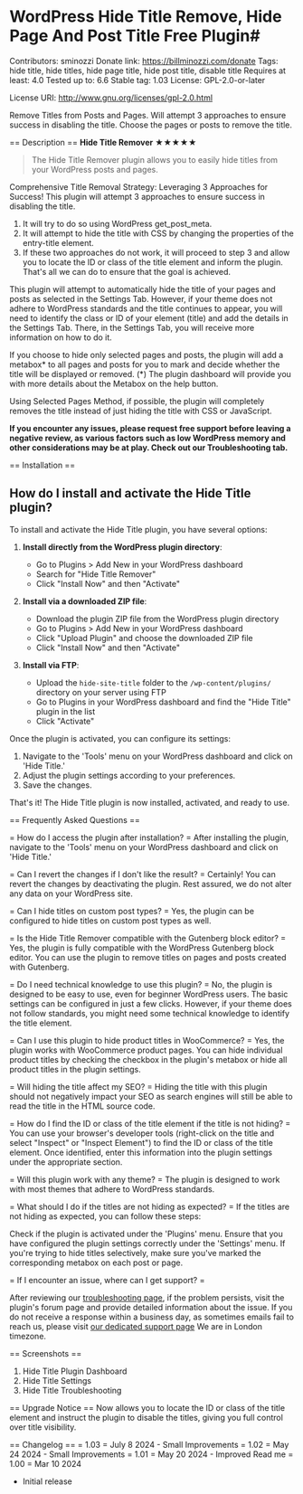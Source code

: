 # WordPress Hide Title Remove, Hide Page And Post Title Free Plugin#
Contributors: sminozzi
Donate link: https://billminozzi.com/donate
Tags: hide title, hide titles, hide page title, hide post title, disable title
Requires at least: 4.0
Tested up to: 6.6
Stable tag: 1.03
License: GPL-2.0-or-later

License URI: http://www.gnu.org/licenses/gpl-2.0.html

Remove Titles from Posts and Pages. Will attempt 3 approaches to ensure success in disabling the title. Choose the pages or posts to remove the title.

== Description ==
**Hide Title Remover**
★★★★★<br>

>The Hide Title Remover plugin allows you to easily hide titles from your WordPress posts and pages.

Comprehensive Title Removal Strategy: Leveraging 3 Approaches for Success!
This plugin will attempt 3 approaches to ensure success in disabling the title. 

1) It will try to do so using WordPress get_post_meta.
2) It will attempt to hide the title with CSS by changing the properties of the entry-title element. 
3) If these two approaches do not work, it will proceed to step 3 and allow you to locate the ID or class of the title element and inform the plugin. That's all we can do to ensure that the goal is achieved.

This plugin will attempt to automatically hide the title of your pages and posts as selected in the Settings Tab.
However, if your theme does not adhere to WordPress standards and the title continues to appear, you will need to identify the class or ID of your element (title) and add the details in the Settings Tab. There, in the Settings Tab, you will receive more information on how to do it.

If you choose to hide only selected pages and posts, the plugin will add a metabox* to all pages and posts for you to mark and decide whether the title will be displayed or removed.
(*) The plugin dashboard will provide you with more details about the Metabox on the help button.

Using Selected Pages Method, if possible, the plugin will completely removes the title instead of just hiding the title with CSS or JavaScript.

**If you encounter any issues, please request free support before leaving a negative review, as various factors such as low WordPress memory and other considerations may be at play. Check out our Troubleshooting tab.**


== Installation ==

## How do I install and activate the Hide Title plugin?

To install and activate the Hide Title plugin, you have several options:

1. **Install directly from the WordPress plugin directory**:
   - Go to Plugins > Add New in your WordPress dashboard
   - Search for "Hide Title Remover"
   - Click "Install Now" and then "Activate"

2. **Install via a downloaded ZIP file**:
   - Download the plugin ZIP file from the WordPress plugin directory
   - Go to Plugins > Add New in your WordPress dashboard
   - Click "Upload Plugin" and choose the downloaded ZIP file
   - Click "Install Now" and then "Activate"

3. **Install via FTP**:
   - Upload the `hide-site-title` folder to the `/wp-content/plugins/` directory on your server using FTP
   - Go to Plugins in your WordPress dashboard and find the "Hide Title" plugin in the list
   - Click "Activate"

Once the plugin is activated, you can configure its settings:

1. Navigate to the 'Tools' menu on your WordPress dashboard and click on 'Hide Title.'
2. Adjust the plugin settings according to your preferences.
3. Save the changes.

That's it! The Hide Title plugin is now installed, activated, and ready to use.

== Frequently Asked Questions ==

= How do I access the plugin after installation? =
After installing the plugin, navigate to the 'Tools' menu on your WordPress dashboard and click on 'Hide Title.'

= Can I revert the changes if I don't like the result? =
Certainly! You can revert the changes by deactivating the plugin. Rest assured, we do not alter any data on your WordPress site.

= Can I hide titles on custom post types? =
Yes, the plugin can be configured to hide titles on custom post types as well. 

= Is the Hide Title Remover compatible with the Gutenberg block editor? =
Yes, the plugin is fully compatible with the WordPress Gutenberg block editor. You can use the plugin to remove titles on pages and posts created with Gutenberg.

= Do I need technical knowledge to use this plugin? =
No, the plugin is designed to be easy to use, even for beginner WordPress users. The basic settings can be configured in just a few clicks. However, if your theme does not follow standards, you might need some technical knowledge to identify the title element.

= Can I use this plugin to hide product titles in WooCommerce? =
Yes, the plugin works with WooCommerce product pages. You can hide individual product titles by checking the checkbox in the plugin's metabox or hide all product titles in the plugin settings.

= Will hiding the title affect my SEO? =
Hiding the title with this plugin should not negatively impact your SEO as search engines will still be able to read the title in the HTML source code. 

= How do I find the ID or class of the title element if the title is not hiding? =
You can use your browser's developer tools (right-click on the title and select "Inspect" or "Inspect Element") to find the ID or class of the title element. Once identified, enter this information into the plugin settings under the appropriate section.

= Will this plugin work with any theme? =
The plugin is designed to work with most themes that adhere to WordPress standards. 

= What should I do if the titles are not hiding as expected? =
If the titles are not hiding as expected, you can follow these steps:

Check if the plugin is activated under the 'Plugins' menu.
Ensure that you have configured the plugin settings correctly under the 'Settings' menu.
If you're trying to hide titles selectively, make sure you've marked the corresponding metabox on each post or page.

= If I encounter an issue, where can I get support? =

After reviewing our <a href="https://siterightaway.net/troubleshooting/">troubleshooting page</a>, if the problem persists, visit the plugin's forum page and provide detailed information about the issue. 
If you do not receive a response within a business day, as sometimes emails fail to reach us, please visit   <a href="https://billminozzi.com/support/">our dedicated support page</a> 
We are in London timezone.



== Screenshots ==

1. Hide Title Plugin Dashboard
2. Hide Title Settings
3. Hide Title Troubleshooting

== Upgrade Notice ==
Now allows you to locate the ID or class of the title element and instruct the plugin to disable the titles, giving you full control over title visibility.

== Changelog ==
= 1.03 = July 8 2024 - Small Improvements
= 1.02 = May 24 2024 - Small Improvements
= 1.01 = May 20 2024 - Improved Read me
= 1.00 = Mar 10 2024
* Initial release
